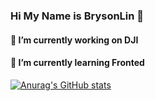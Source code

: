 ### Hi My Name is BrysonLin 👋
#### 🔭 I’m currently working on DJI
#### 🌱 I’m currently learning Fronted

[![Anurag's GitHub stats](https://github-readme-stats.vercel.app/api?username=brysonLin247)](https://github.com/anuraghazra/github-readme-stats)


<!--
**brysonLin247/brysonLin247** is a ✨ _special_ ✨ repository because its `README.md` (this file) appears on your GitHub profile.

Here are some ideas to get you started:

- 🔭 I’m currently working on ...
- 🌱 I’m currently learning ...
- 👯 I’m looking to collaborate on ...
- 🤔 I’m looking for help with ...
- 💬 Ask me about ...
- 📫 How to reach me: ...
- 😄 Pronouns: ...
- ⚡ Fun fact: ...
-->


